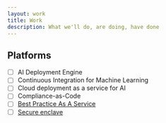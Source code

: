 ```yaml
---
layout: work
title: Work
description: What we'll do, are doing, have done
---
```


## Platforms
* [ ] AI Deployment Engine
* [ ] Continuous Integration for Machine Learning
* [ ] Cloud deployment as a service for AI
* [ ] Compliance-as-Code
* [ ] [Best Practice As A Service](https://marcus-baw.medium.com/royal-colleges-3-0-best-practice-as-code-7065bce821a7)
* [ ] [Secure enclave](/platforms/secure-enclave.html)